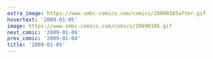 ```yaml
---
extra_image: https://www.smbc-comics.com/comics/20090105after.gif
hovertext: '2009-01-05'
image: https://www.smbc-comics.com/comics/20090105.gif
next_comic: '2009-01-06'
prev_comic: '2009-01-04'
title: '2009-01-05'
---
```


